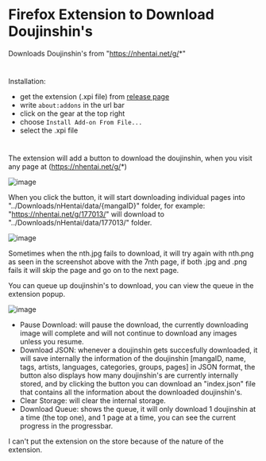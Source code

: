 # Firefox Extension to Download Doujinshin's
Downloads Doujinshin's from "https://nhentai.net/g/*"
#
Installation:
- get the extension (.xpi file) from [release page](https://github.com/weebo3/nHentai_Downloader/releases)
- write `about:addons` in the url bar
- click on the gear at the top right
- choose `Install Add-on From File...`
- select the .xpi file

#
The extension will add a button to download the doujinshin, when you visit any page at (https://nhentai.net/g/*)

![image](https://github.com/weebo3/nHentai_Downloader/assets/143971871/e11432dc-dc45-4017-86cc-31e3f797c8b8)

When you click the button, it will start downloading individual pages into "../Downloads/nHentai/data/{mangaID}" folder,
for example: "https://nhentai.net/g/177013/" will download to "../Downloads/nHentai/data/177013/" folder.

![image](https://github.com/weebo3/nHentai_Downloader/assets/143971871/f16138f5-9699-4d8f-a4d8-77a4c28d93de)

Sometimes when the nth.jpg fails to download, it will try again with nth.png as seen in the screenshot above with the 7nth page,
if both .jpg and .png fails it will skip the page and go on to the next page.

You can queue up doujinshin's to download, you can view the queue in the extension popup.

![image](https://github.com/weebo3/nHentai_Downloader/assets/143971871/10555a9f-0184-40fe-9c63-a572b7cc974f)

- Pause Download: will pause the download, the currently downloading image will complete and will not continue to download any images unless you resume.
- Download JSON: whenever a doujinshin gets succesfully downloaded, it will save internally the information of the doujinshin [mangaID, name, tags, artists, languages, categories, groups, pages] in JSON format,
the button also displays how many doujinshin's are currently internally stored, and by clicking the button you can download an "index.json" file that contains all the information about the downloaded doujinshin's.
- Clear Storage: will clear the internal storage.
- Download Queue: shows the queue, it will only download 1 doujinshin at a time (the top one), and 1 page at a time, you can see the current progress in the progressbar.

I can't put the extension on the store because of the nature of the extension.
